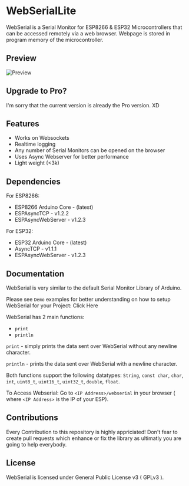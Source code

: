 # WebSerialLite

WebSerial is a Serial Monitor for ESP8266 & ESP32 Microcontrollers that can be accessed remotely via a web browser. Webpage is stored in program memory of the microcontroller.

## Preview

![Preview](https://s2.loli.net/2022/08/27/U9mnFjI7frNGltO.png)

## Upgrade to Pro?

I'm sorry that the current version is already the Pro version. XD

## Features

- Works on Websockets
- Realtime logging
- Any number of Serial Monitors can be opened on the browser
- Uses Async Webserver for better performance
- Light weight (<3k)

## Dependencies

For ESP8266:

- ESP8266 Arduino Core - (latest)
- ESPAsyncTCP - v1.2.2
- ESPAsyncWebServer - v1.2.3

For ESP32:

- ESP32 Arduino Core - (latest)
- AsyncTCP - v1.1.1
- ESPAsyncWebServer - v1.2.3

## Documentation

WebSerial is very similar to the default Serial Monitor Library of Arduino.

Please see `Demo` examples for better understanding on how to setup WebSerial for your Project: Click Here

WebSerial has 2 main functions:

- `print`
- `println`

`print` - simply prints the data sent over WebSerial without any newline character.

`println` - prints the data sent over WebSerial with a newline character.

Both functions support the following datatypes: `String`, `const char`, `char`, `int`, `uint8_t`, `uint16_t`, `uint32_t`, `double`, `float`.

To Access Webserial: Go to `<IP Address>/webserial` in your browser ( where `<IP Address>` is the IP of your ESP).

## Contributions

Every Contribution to this repository is highly appriciated! Don't fear to create pull requests which enhance or fix the library as ultimatly you are going to help everybody.

## License

WebSerial is licensed under General Public License v3 ( GPLv3 ).
